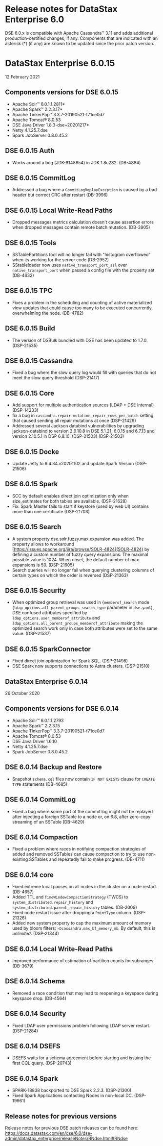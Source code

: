 # Release notes for DataStax Enterprise 6.0
DSE 6.0.x is compatible with Apache Cassandra&trade; 3.11 and adds additional production-certified changes, if any. Components that are indicated with an asterisk (&ast;) (if any) are known to be updated since the prior patch version.


# DataStax Enterprise 6.0.15
12 February 2021

## Components versions for DSE 6.0.15
   * Apache Solr™ 6.0.1.1.2811&ast;
   * Apache Spark™ 2.2.3.17&ast;
   * Apache TinkerPop™ 3.3.7-20190521-f71ce0d7
   * Apache Tomcat® 8.0.53
   * DSE Java Driver 1.8.3-dse+20201217&ast;
   * Netty 4.1.25.7.dse
   * Spark JobServer 0.8.0.45.2

## DSE 6.0.15 Auth
* Works around a bug (JDK-8148854) in JDK 1.8u282.  (DB-4884)

## DSE 6.0.15 CommitLog
* Addressed a bug where a `CommitLogReplayException` is caused by a bad header but correct CRC after restart (DB-3996)

## DSE 6.0.15 Local Write-Read Paths
* Dropped messages metrics calculation doesn't cause assertion errors when dropped messages contain remote batch mutation. (DB-3905)

## DSE 6.0.15 Tools
* SSTablePartitions tool will no longer fail with "histogram overflowed" when its working for the server code (DB-2952)
* SStableloader now uses `native_transport_port_ssl` over `native_transport_port` when passed a config file with the property set (DB-4632)

## DSE 6.0.15 TPC
* Fixes a problem in the scheduling and counting of active materialized view updates that could cause too many to be executed concurrently, overwhelming the node. (DB-4782)

## DSE 6.0.15 Build
* The version of DSBulk bundled with DSE has been updated to 1.7.0. (DSP-21535)

## DSE 6.0.15 Cassandra
* Fixed a bug where the slow query log would fill with queries that do not meet the slow query threshold (DSP-21417)

## DSE 6.0.15 Core
* Add support for multiple authentication sources (LDAP + DSE Internal) (DSP-14233)
* fix a bug in `cassandra.repair.mutation_repair_rows_per_batch` setting that caused sending all repair mutations at once (DSP-21429)
* Addressed several Jackson databind vulnerabilities by upgrading jackson-databind to version 2.9.10.8 in DSE 5.1.21, 6.0.15 and 6.7.13 and version 2.10.5.1 in DSP 6.8.10. (DSP-21503) (DSP-21503)

## DSE 6.0.15 Docke
* Update Jetty to 9.4.34.v20201102 and update Spark Version (DSP-21506)

## DSE 6.0.15 Spark
* SCC by default enables direct join optimization only when size_estimates for both tables are available.  (DSP-21628)
* Fix: Spark Master fails to start if keystore (used by web UI) contains more than one certificate (DSP-21703)

## DSE 6.0.15 Search
* A system property dse.solr.fuzzy.max.expansion was added. The property allows to workaround [https://issues.apache.org/jira/browse/SOLR-4824](SOLR-4824) by defining a custom number of fuzzy query expansions. The maximal possible value is 1024.  When unset, the default number of max expansions is 50. (DSP-21605)
* Search queries will no longer fail when querying clustering columns of certain types on which the order is reversed (DSP-21363)

## DSE 6.0.15 Security
* When optimized group retrieval was used in {`memberof_search` mode (`ldap_options.all_parent_groups_search_type` parameter in `dse.yaml`), DSE confused attributes specified by `ldap_options.user_memberof_attribute` and `ldap_options.all_parent_groups_memberof_attribute` making the optimized search work only in case both attributes were set to the same value. (DSP-21537)

## DSE 6.0.15 SparkConnector
* Fixed direct join optimization for Spark SQL. (DSP-21498)
* DSE Spark now supports connections to Astra clusters.  (DSP-21510)

## DataStax Enterprise 6.0.14
26 October 2020

## Components versions for DSE 6.0.14

   * Apache Solr™ 6.0.1.1.2793
   * Apache Spark™ 2.2.3.15
   * Apache TinkerPop™ 3.3.7-20190521-f71ce0d7
   * Apache Tomcat® 8.0.53
   * DSE Java Driver 1.6.10
   * Netty 4.1.25.7.dse
   * Spark JobServer 0.8.0.45.2

## DSE 6.0.14 Backup and Restore

* Snapshot `schema.cql` files now contain `IF NOT EXISTS` clause for `CREATE TYPE` statements (DB-4685)


## DSE 6.0.14 CommitLog

* Fixed a bug where some part of the commit log might not be replayed after injecting a foreign SSTable to a node or, on 6.8, after zero-copy streaming of an SSTable (DB-4629)


## DSE 6.0.14 Compaction

* Fixed a problem where races in notifying compaction strategies of added and removed SSTables can cause compaction to try to use non-existing SSTables and repeatedly fail to make progress. (DB-4711)


## DSE 6.0.14 core

* Fixed extreme local pauses on all nodes in the cluster on a node restart. (DB-4657)
* Added TTL and `TimeWindowCompactionStrategy` (TWCS) to `system_distributed.repair_history` and `system_distributed.parent_repair_history` tables. (DB-2009)
* Fixed node restart issue after dropping a `PointType` column. (DSP-21326)
* Added new system property to cap the maximum amount of memory used by bloom filters: `-Dcassandra.max_bf_memory_mb`. By default, this is _unlimited_. (DSP-21344)


## DSE 6.0.14 Local Write-Read Paths

* Improved performance of estimation of partition counts for subranges. (DB-3679)


## DSE 6.0.14 Schema

* Removed a race condition that may lead to reopening a keyspace during keyspace drop. (DB-4564)


## DSE 6.0.14 Security

* Fixed LDAP user permissions problem following LDAP server restart. (DSP-21284)



## DSE 6.0.14 DSEFS

*  DSEFS waits for a schema agreement before starting and issuing the first CQL query. (DSP-20743)


## DSE 6.0.14 Spark

* SPARK-18838 backported to DSE Spark 2.2.3. (DSP-21300)
* Fixed Spark Applications contacting Nodes in non-local DC.  (DSP-19961)


## Release notes for previous versions
Release notes for previous DSE patch releases can be found here:
https://docs.datastax.com/en/dse/6.0/dse-admin/datastax_enterprise/releaseNotes/RNdse.html#RNdse
